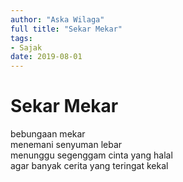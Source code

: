 ```yaml
---
author: "Aska Wilaga"
full title: "Sekar Mekar"
tags:
- Sajak
date: 2019-08-01
---
```


# Sekar Mekar

bebungaan mekar  
menemani senyuman lebar  
menunggu segenggam cinta yang halal  
agar banyak cerita yang teringat kekal